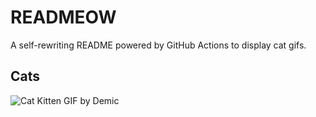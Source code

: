 # READMEOW

A self-rewriting README powered by GitHub Actions to display cat gifs.

## Cats

![Cat Kitten GIF by Demic](https://media4.giphy.com/media/3oriO0OEd9QIDdllqo/200.gif?cid=9acd02daejpwwvc7ngp109ztezpkw9q0bvucx1evcjnfqqx5&ep=v1_gifs_search&rid=200.gif&ct=g)
